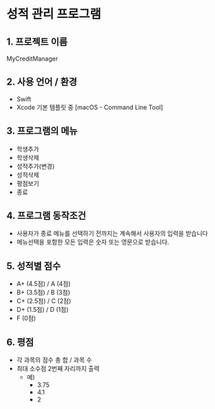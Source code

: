 # 성적 관리 프로그램

## 1. 프로젝트 이름

MyCreditManager

## 2. 사용 언어 / 환경

- Swift
- Xcode 기본 템플릿 중 [macOS - Command Line Tool]

## 3. 프로그램의 메뉴

- 학생추가
- 학생삭제
- 성적추가(변경)
- 성적삭제
- 평점보기
- 종료

## 4. 프로그램 동작조건

- 사용자가 종료 메뉴를 선택하기 전까지는 계속해서 사용자의 입력을 받습니다
- 메뉴선택을 포함한 모든 입력은 숫자 또는 영문으로 받습니다.

## 5. 성적별 점수

- A+ (4.5점) / A (4점)
- B+ (3.5점) / B (3점)
- C+ (2.5점) / C (2점)
- D+ (1.5점) / D (1점)
- F (0점)

## 6. 평점

- 각 과목의 점수 총 합 / 과목 수
- 최대 소수점 2번째 자리까지 출력
  - 예)
    - 3.75
    - 4.1
    - 2
